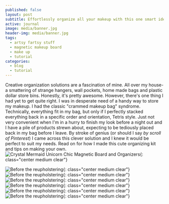 ```yaml
---
published: false
layout: post
subtitle: Effortlessly organize all your makeup with this one smart idea
active: journal
image: media/banner.jpg
header-img: media/banner.jpg
tags:
  - artsy fartsy stuff
  - magnetic makeup board
  - make up
  - tutorial
categories:
  - blog
  - tutorial
---
```

 Creative organization solutions are a fascination of mine. All over my house- a smattering of strange hangers, wall pockets, home made bags and plastic dollar store bins. Honestly, it's pretty awesome. However, there's one thing I had yet to get quite right. I was in desperate need of a handy way to store my makeup. I had the classic "crammed makeup bag" syndrome. Technically, everything fit in my bag, but only if I perfectly stacked everything back in a specific order and orientation, Tetris style. Just not very convenient when I'm in a hurry to finish my look before a night out and I have a pile of products strewn about, expecting to be tediously placed back in my bag before I leave. By stroke of genius (or should I say  _by scroll of Pinterest_) I came across this clever solution and I knew it would be perfect to suit my needs.  Read on for how I made this cute organizing kit and tips on making your own. 
![Crystal Mermaid Unicorn Chic Magnetic Board and Organizers](/media/blogmakeuporganize3groupshot.jpg){: class="center medium clear"}


![Before the reupholstering](/media/blogmakeuporganize1brushes.jpg){: class="center medium clear"}
![Before the reupholstering](/media/blogmakeuporganize2justpan.jpg){: class="center medium clear"}
![Before the reupholstering](/media/blogmakeuporganize3groupshot.jpg){: class="center medium clear"}
![Before the reupholstering](/media/blogmakeuporganize4minicup.jpg){: class="center medium clear"}
![Before the reupholstering](/media/blogorganize5justpan2.jpg){: class="center medium clear"}
![Before the reupholstering](/media/blogmakeuporganize6magnets.jpg){: class="center medium clear"}
